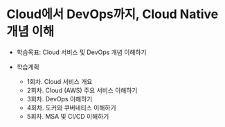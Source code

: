 # Cloud에서 DevOps까지, Cloud Native 개념 이해
   
- 학습목표: Cloud 서비스 및 DevOps 개념 이해하기
   
- 학습계획 
  - 1회차. Cloud 서비스 개요   
  - 2회차. Cloud (AWS) 주요 서비스 이해하기   
  - 3회차. DevOps 이해하기   
  - 4회차. 도커와 쿠버네티스 이해하기   
  - 5회차. MSA 및 CI/CD 이해하기   
